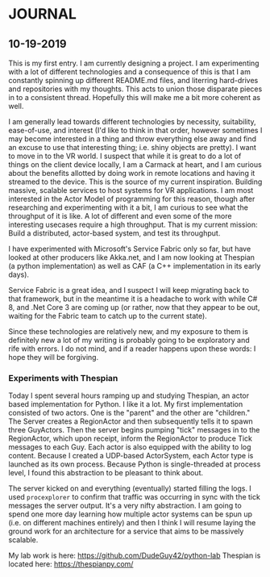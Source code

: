 # JOURNAL

## 10-19-2019
This is my first entry. I am currently designing a project. I am experimenting with a lot of different technologies and a consequence of this is that I am constantly spinning up different README.md files, and literring hard-drives and repositories with my thoughts. This acts to union those disparate pieces in to a consistent thread. Hopefully this will make me a bit more coherent as well. 

I am generally lead towards different technologies by necessity, suitability, ease-of-use, and interest (I'd like to think in that order, however sometimes I may become interested in a thing and throw everything else away and find an excuse to use that interesting thing; i.e. shiny objects are pretty). I want to move in to the VR world. I suspect that while it is great to do a lot of things on the client device locally, I am a Carmack at heart, and I am curious about the benefits allotted by doing work in remote locations and having it streamed to the device. This is the source of my current inspiration. Building massive, scalable services to host systems for VR applications. I am most interested in the Actor Model of programming for this reason, though after researching and experimenting with it a bit, I am curious to see what the throughput of it is like. A lot of different and even some of the more interesting usecases require a high throughput. That is my current mission: Build a distributed, actor-based system, and test its throughput.

I have experimented with Microsoft's Service Fabric only so far, but have looked at other producers like Akka.net, and I am now looking at Thespian (a python implementation) as well as CAF (a C++ implementation in its early days). 

Service Fabric is a great idea, and I suspect I will keep migrating back to that framework, but in the meantime it is a headache to work with while C# 8, and .Net Core 3 are coming up (or rather, now that they appear to be out, waiting for the Fabric team to catch up to the current state). 

Since these technologies are relatively new, and my exposure to them is definitely new a lot of my writing is probably going to be exploratory and rife with errors. I do not mind, and if a reader happens upon these words: I hope they will be forgiving.

### Experiments with Thespian
Today I spent several hours ramping up and studying Thespian, an actor based implementation for Python. I like it a lot. My first implementation consisted of 
two actors. One is the "parent" and the other are "children." The Server creates a RegionActor and then subsequently tells it to spawn three GuyActors. Then the server begins pumping "tick" messages in to the RegionActor, which upon receipt, inform the RegionActor to produce Tick messages to each Guy. Each actor is also equipped with the ability to log content. Because I created a UDP-based ActorSystem, each Actor type is launched as its own process. Because Python is single-threaded at process level, I found this abstraction to be pleasant to think about. 

The server kicked on and everything (eventually) started filling the logs. I used `procexplorer` to confirm that traffic was occurring in sync with the tick messages the server output. It's a very nifty abstraction. I am going to spend one more day learning how multiple actor systems can be spun up (i.e. on different machines entirely) and then I think I will resume laying the ground work for an architecture for a service that aims to be massively scalable.

My lab work is here: https://github.com/DudeGuy42/python-lab
Thespian is located here: https://thespianpy.com/